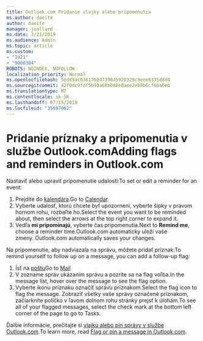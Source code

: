 ```yaml
---
title: Outlook.com Pridanie vlajky alebo pripomenutia
ms.author: daeite
author: daeite
manager: joallard
ms.date: 3/21/2019
ms.audience: Admin
ms.topic: article
ms.custom:
- "1921"
- "9000304"
ROBOTS: NOINDEX, NOFOLLOW
localization_priority: Normal
ms.openlocfilehash: 5ed89ac0381760d7396d5920329c9eee6335ddd0
ms.sourcegitcommit: 42f0dc9fdf5b93a68b048e8aee2eb9b6cf66a6eb
ms.translationtype: MT
ms.contentlocale: sk-SK
ms.lasthandoff: 07/15/2019
ms.locfileid: "35697062"
---
```

# <a name="adding-flags-and-reminders-in-outlookcom"></a><span data-ttu-id="6bff4-102">Pridanie príznaky a pripomenutia v službe Outlook.com</span><span class="sxs-lookup"><span data-stu-id="6bff4-102">Adding flags and reminders in Outlook.com</span></span>

<span data-ttu-id="6bff4-103">Nastaviť alebo upraviť pripomenutie udalosti:</span><span class="sxs-lookup"><span data-stu-id="6bff4-103">To set or edit a reminder for an event:</span></span>

1. <span data-ttu-id="6bff4-104">Prejdite do [kalendára](https://outlook.live.com/calendar/).</span><span class="sxs-lookup"><span data-stu-id="6bff4-104">Go to [Calendar](https://outlook.live.com/calendar/).</span></span>
1. <span data-ttu-id="6bff4-105">Vyberte udalosť, ktorú chcete byť upozornení, vyberte šípky v pravom hornom rohu, rozbaľte ho.</span><span class="sxs-lookup"><span data-stu-id="6bff4-105">Select the event you want to be reminded about, then select the arrows at the top right corner to expand it.</span></span>
1. <span data-ttu-id="6bff4-106">Vedľa **mi pripomínajú**, vyberte čas pripomenutia.</span><span class="sxs-lookup"><span data-stu-id="6bff4-106">Next to **Remind me**, choose a reminder time.</span></span><span data-ttu-id="6bff4-107">Outlook.com automaticky uloží vaše zmeny.</span><span class="sxs-lookup"><span data-stu-id="6bff4-107"> Outlook.com automatically saves your changes.</span></span>

<span data-ttu-id="6bff4-108">Na pripomenutie, aby nadviazala na správu, môžete pridať príznak:</span><span class="sxs-lookup"><span data-stu-id="6bff4-108">To remind yourself to follow up on a message, you can add a follow-up flag:</span></span>

1. <span data-ttu-id="6bff4-109">Ísť na [poštu](https://outlook.live.com/mail/)</span><span class="sxs-lookup"><span data-stu-id="6bff4-109">Go to [Mail](https://outlook.live.com/mail/)</span></span>
1. <span data-ttu-id="6bff4-110">V zozname správ ukázaním správu a pozrite sa na flag voľba.</span><span class="sxs-lookup"><span data-stu-id="6bff4-110">In the message list, hover over the message to see the flag option.</span></span>
1. <span data-ttu-id="6bff4-111">Vyberte ikonu príznaku označiť správu príznakom.</span><span class="sxs-lookup"><span data-stu-id="6bff4-111">Select the flag icon to flag the message.</span></span> <span data-ttu-id="6bff4-112">Zobraziť všetky vaše správy označené príznakom, začiarknite políčko v ľavom dolnom rohu stránky prejsť k úlohám.</span><span class="sxs-lookup"><span data-stu-id="6bff4-112">To see all of your flagged messages, select the check mark at the bottom left corner of the page to go to Tasks.</span></span>
 
<span data-ttu-id="6bff4-113">Ďalšie informácie, prečítajte si [vlajku alebo pin správy v službe Outlook.com](https://support.office.com/article/8e911e69-30d6-4cc8-8c71-a1163560618a?wt.mc_id=Office_Outlook_com_Alchemy).</span><span class="sxs-lookup"><span data-stu-id="6bff4-113">To learn more, read [Flag or pin a message in Outlook.com](https://support.office.com/article/8e911e69-30d6-4cc8-8c71-a1163560618a?wt.mc_id=Office_Outlook_com_Alchemy).</span></span>
